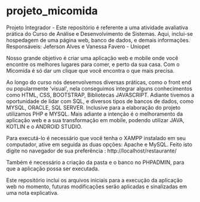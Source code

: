 # projeto_micomida

Projeto Integrador - Este repositório é referente a uma atividade avaliativa prática do Curso de Análise e Desenvolvimento de Sistemas.
Aqui, inclui-se hospedagem de uma página web, banco de dados, e demais informações.
Responsáveis: Jeferson Alves e Vanessa Favero - Uniopet

Nosso grande objetivo é criar uma aplicação web e mobile onde você encontre os melhores lugares para comer, e perto da  sua casa. Com o Micomida é só dar um clique que você encontra o que mais precisa.

Ao longo do curso nós desenvolvemos diversas práticas, como o front end ou popularmente 'visual', nela conseguimos integrar alguns conhecimentos como HTML, CSS, BOOTSTRAP, Bibliotecas JAVASCRIPT. Adiante tivemos a oportunidade de lidar com  SQL, e diversos tipos de bancos de dados, como MYSQL, ORACLE, SQL SERVER. Inclusive para a elaboração do projeto utilizamos PHP e MYSQL. Mais adiante a intenção é o melhoramento da aplicação web e a sua transformação em mobile, podendo utilizar JAVA, KOTLIN e o ANDROID STUDIO.


Para executá-lo é necessário que você tenha o XAMPP instalado em seu computador, ative em seguida as duas opções: Apache e  MySQL. Feito isto digite no navegador de sua preferência :
http://localhost/restaurante/

Também é necessário a criação da pasta e o banco  no PHPADMIN, para que a aplicação possa ser executada. 

Este repositório inclui os arquivos iniciais para a execução da aplicação web no momento, futuras modificações serão aplicadas e sinalizadas em uma nota explicativa.


